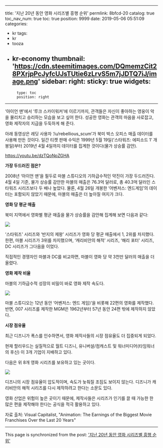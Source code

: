 
---
title: '지난 20년 동안 영화 시리즈별 흥행 순위'
permlink: 8bfcd-20
catalog: true
toc_nav_num: true
toc: true
position: 9999
date: 2019-05-06 05:51:09
categories:
- kr
tags:
- kr
- tooza
- kr-economy
thumbnail: 'https://cdn.steemitimages.com/DQmemzCit28PXrjpPcJyfcUJsTUtie6zLrvS5m7jJDTQ7iJ/image.png'
sidebar:
    right:
        sticky: true
widgets:
    -
        type: toc
        position: right
---


‘아이언 맨’에서 ‘루크 스카이워커’에 이르기까지, 관객들은 자신이 좋아하는 영웅이 악을 물리치고 승리하는 모습을 보고 싶어 한다. 성공한 영화는 관객의 마음을 사로잡고, 영화 제작자의 지급을 두둑하게 해 준다.

아래 동영상은 레딧 사용자 ‘/u/rebellious_scum’가 북미 박스 오피스 매출 데이터를 사용해 만든 것이다. 일간 티켓 판매 수익은 1999년 5월 19일(‘스타워즈: 에피소드 1’ 개봉일)부터 2019년 4월 4일까지 데이터를 집계한 것이다(물가 상승률 감안).

https://youtu.be/dzTQoNpZGHA

**가장 두드러진 점은?**

2008년 ‘아이언 맨’을 필두로 마블 스튜디오의 기하급수적인 약진이 가장 두드러진다.
4월 4일 기준, 물가 상승률 감안한 마블의 매출은 76.3억 달러로, 총 40.3억 달러인 스타워즈 시리즈보다 두 배나 높았다. 물론, 4월 26일 개봉한 ‘어벤저스: 엔드게임’의 데이터는 포함되지 않았기 때문에, 마블의 매출은 더 높아질 여지가 크다.

**영화 당 평균 매출**

북미 지역에서 영화별 평균 매출을 물가 상승률을 감안해 집계해 보면 다음과 같다:

![](https://cdn.steemitimages.com/DQmemzCit28PXrjpPcJyfcUJsTUtie6zLrvS5m7jJDTQ7iJ/image.png)

‘스타워즈’ 시리즈와 ‘반지의 제왕’ 시리즈가 영화 당 평균 매출에서 1, 2위를 차지했다. 한편, 마블 시리즈가 3위를 차지했으며, ‘캐리비안의 해적’ 시리즈, ‘해리 포터’ 시리즈, DC 시리즈가 그다음을 이었다.

직접적인 경쟁자인 마블과 DC를 비교하면, 마블이 영화 당 약 3천만 달러의 매출을 더 올렸다.

**영화 제작 비율**

마블의 기하급수적 성장의 비밀이 바로 영화 제작 속도다.

![](https://cdn.steemitimages.com/DQmcpNCNyiGVe2NPNmh2TAMiwEmJNmYspHhLYNGGe7YPGKR/image.png)

마블 스튜디오는 12년 동안 ‘어벤저스: 엔드 게임)’을 비롯해 22편의 영화를 제작했다. 반면, 007 시리즈를 제작한 MGM은 1962년부터 57년 동안 24편 밖에 제작하지 않았다.

**시장 점유율**

최근 디즈니가 폭스를 인수하면서, 영화 제작사들의 시장 점유율도 더 집중되게 되었다.

현재 할리우드는 실질적으로 월트 디즈니, 유니버설/컴캐스트 및 워너미디어(타임워너의 후신) 이 3개 기업이 지배하고 있다.

다음은 위 8개 영화 시리즈를 보유하고 있는 곳이다.

![](https://cdn.steemitimages.com/DQmUGxtMwBiZRWXyxNaUFCCnkhBd28xYwUq7zw8m17yKRqS/image.png)

디즈니의 시장 점유율이 압도적이며, 속도가 늦춰질 조짐도 보이지 않는다. 디즈니가 캐리비안의 해적 시리즈를 다시 제작하려고 한다는 소문도 있다.

영화 산업은 위험이 높은 곳이기 때문에, 제작사들은 시리즈가 인기를 끌 때 가능한 한 많은 편을 제작해야 한다는 공식을 적극 활용하고 있다.

자료 출처: Visual Capitalist, "Animation: The Earnings of the Biggest Movie Franchises Over the Last 20 Years"

- - -

This page is synchronized from the post: ['지난 20년 동안 영화 시리즈별 흥행 순위'](https://steemit.com/@pius.pius/8bfcd-20)
